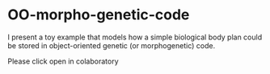 # OO-morpho-genetic-code

I present a toy example that models how a simple biological body plan could be stored in object-oriented genetic (or morphogenetic) code.

Please click open in colaboratory
